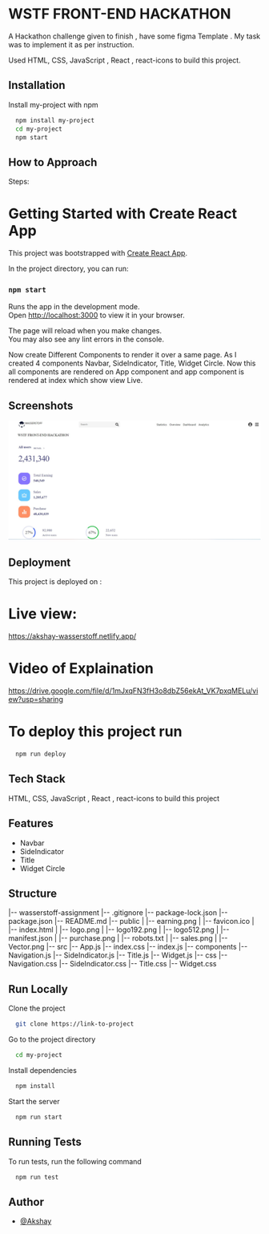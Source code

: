 # WSTF FRONT-END HACKATHON

A Hackathon challenge given to finish , have some figma Template . My task was to implement it as per instruction.

Used HTML, CSS, JavaScript , React , react-icons to build this project.

## Installation

Install my-project with npm

```bash
  npm install my-project
  cd my-project
  npm start
```

## How to Approach

Steps:

# Getting Started with Create React App

This project was bootstrapped with [Create React App](https://github.com/facebook/create-react-app).

In the project directory, you can run:

### `npm start`

Runs the app in the development mode.\
Open [http://localhost:3000](http://localhost:3000) to view it in your browser.

The page will reload when you make changes.\
You may also see any lint errors in the console.

Now create Different Components to render it over a same page. As I created 4 components Navbar, SideIndicator, Title, Widget Circle.
Now this all components are rendered on App component and app component is rendered at index which show view Live.

## Screenshots

![App Screenshot](/assignment.jpg?raw=true "Optional Title")

## Deployment

This project is deployed on :

# Live view:

https://akshay-wasserstoff.netlify.app/

# Video of Explaination

https://drive.google.com/file/d/1mJxqFN3fH3o8dbZ56ekAt_VK7pxqMELu/view?usp=sharing

# To deploy this project run

```bash
  npm run deploy
```

## Tech Stack

HTML, CSS, JavaScript , React , react-icons to build this project

## Features

- Navbar
- SideIndicator
- Title
- Widget Circle

## Structure

|-- wasserstoff-assignment
|-- .gitignore
|-- package-lock.json
|-- package.json
|-- README.md
|-- public
| |-- earning.png
| |-- favicon.ico
| |-- index.html
| |-- logo.png
| |-- logo192.png
| |-- logo512.png
| |-- manifest.json
| |-- purchase.png
| |-- robots.txt
| |-- sales.png
| |-- Vector.png
|-- src
|-- App.js
|-- index.css
|-- index.js
|-- components
|-- Navigation.js
|-- SideIndicator.js
|-- Title.js
|-- Widget.js
|-- css
|-- Navigation.css
|-- SideIndicator.css
|-- Title.css
|-- Widget.css

## Run Locally

Clone the project

```bash
  git clone https://link-to-project
```

Go to the project directory

```bash
  cd my-project
```

Install dependencies

```bash
  npm install
```

Start the server

```bash
  npm run start
```

## Running Tests

To run tests, run the following command

```bash
  npm run test
```

## Author

- [@Akshay](https://www.github.com/akshay058)
